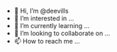 - 👋 Hi, I’m @deevills
- 👀 I’m interested in ...
- 🌱 I’m currently learning ...
- 💞️ I’m looking to collaborate on ...
- 📫 How to reach me ...

<!---
deevills/deevills is a ✨ special ✨ repository because its `README.md` (this file) appears on your GitHub profile.
You can click the Preview link to take a look at your changes.
--->
